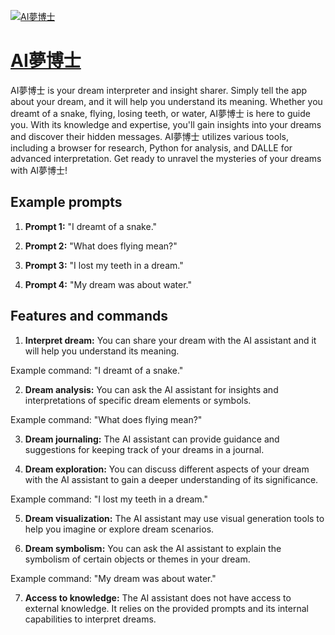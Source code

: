 [![AI夢博士](https://files.oaiusercontent.com/file-FkwFrbHMa3qJVTsEMsIS65K7?se=2123-10-17T07%3A32%3A26Z&sp=r&sv=2021-08-06&sr=b&rscc=max-age%3D31536000%2C%20immutable&rscd=attachment%3B%20filename%3Db7203865-4a91-4d3d-81fe-1d916dadf5e5.png&sig=zpYzCUa/2PCRE7PQn5jY21L928YCRrRbUA8NLvyUNho%3D)](https://chat.openai.com/g/g-EmavjbJvJ-aimeng-bo-shi)

# [AI夢博士](https://chat.openai.com/g/g-EmavjbJvJ-aimeng-bo-shi)

AI夢博士 is your dream interpreter and insight sharer. Simply tell the app about your dream, and it will help you understand its meaning. Whether you dreamt of a snake, flying, losing teeth, or water, AI夢博士 is here to guide you. With its knowledge and expertise, you'll gain insights into your dreams and discover their hidden messages. AI夢博士 utilizes various tools, including a browser for research, Python for analysis, and DALLE for advanced interpretation. Get ready to unravel the mysteries of your dreams with AI夢博士!

## Example prompts

1. **Prompt 1:** "I dreamt of a snake."

2. **Prompt 2:** "What does flying mean?"

3. **Prompt 3:** "I lost my teeth in a dream."

4. **Prompt 4:** "My dream was about water."


## Features and commands

1. **Interpret dream:** You can share your dream with the AI assistant and it will help you understand its meaning.

Example command: "I dreamt of a snake."

2. **Dream analysis:** You can ask the AI assistant for insights and interpretations of specific dream elements or symbols.

Example command: "What does flying mean?"

3. **Dream journaling:** The AI assistant can provide guidance and suggestions for keeping track of your dreams in a journal.

4. **Dream exploration:** You can discuss different aspects of your dream with the AI assistant to gain a deeper understanding of its significance.

Example command: "I lost my teeth in a dream."

5. **Dream visualization:** The AI assistant may use visual generation tools to help you imagine or explore dream scenarios.

6. **Dream symbolism:** You can ask the AI assistant to explain the symbolism of certain objects or themes in your dream.

Example command: "My dream was about water."

7. **Access to knowledge:** The AI assistant does not have access to external knowledge. It relies on the provided prompts and its internal capabilities to interpret dreams.